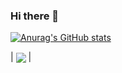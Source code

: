 ### Hi there 👋

[![Anurag's GitHub stats](https://github-readme-stats.vercel.app/api?username=Emilix22)](https://github.com/anuraghazra/github-readme-stats)

| <a href="https://github.com/Emilix22/github-readme-stats"><img align="center" src="https://github-readme-stats.vercel.app/api/top-langs/?username=Emilix22&layout=compact&theme=buefy&hide_border=true" /></a> |
